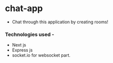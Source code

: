 # chat-app
- Chat through this application by creating rooms!
### Technologies used - 
- Next js
- Express js
- socket.io for websocket part.
